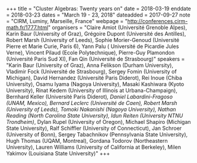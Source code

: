 +++
title = "Cluster Algebras: Twenty years on"
date = 2018-03-19
enddate = 2018-03-23
dates = "March 19 - 23, 2018"
dateadded = 2017-09-27
note = "CIRM, Luminy, Marseille, France"
webpage = "http://conferences.cirm-math.fr/1777.html"
organisers = "Claire Amiot (Université Grenoble Alpes), Karin Baur (University of Graz), Grégoire Dupont (Université des Antilles), Robert Marsh (University of Leeds), Sophie Morier-Genoud (Université Pierre et Marie Curie, Paris 6), Yann Palu ( Université de Picardie Jules Verne), Vincent Pilaud (Ecole Polytechnique), Pierre-Guy Plamondon (Université Paris Sud XI), Fan Qin (Université de Strasbourg)"
speakers = "Karin Baur (University of Graz), Anna Felikson (Durham University), Vladimir Fock (Université de Strasbourg), Sergey Fomin (University of Michigan), David Hernandez (Université Paris Diderot), Rei Inoue (Chiba University), Osamu Iyama (Nagoya University), Masaki Kashiwara (Kyoto University), Rinat Kedem (University of Illinois at Urbana-Champaign), Bernhard Keller (Université Paris Diderot)*, Daniel Labardini-Fragoso (UNAM, Mexico), Bernard Leclerc (Université de Caen), Robert Marsh (University of Leeds), Tomoki Nakanishi (Nagoya University), Nathan Reading (North Carolina State University), Idun Reiten (University NTNU Trondheim)*, Dylan Rupel (University of Oregon), Michael Shapiro (Michigan State University), Ralf Schiffler (University of Connecticut), Jan Schroer (University of Bonn), Sergey Tabachnikov (Pennsylvania State University), Hugh Thomas (UQAM, Montreal), Gordana Todorov (Northeastern University), Lauren Williams (University of California at Berkeley), Milen Yakimov (Louisiana State University)"
+++
